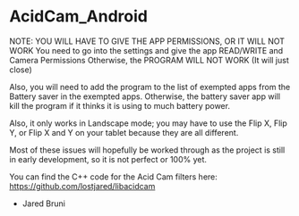 # AcidCam_Android

NOTE: YOU WILL HAVE TO GIVE THE APP PERMISSIONS, OR IT WILL NOT WORK
You need to go into the settings and give the app READ/WRITE and Camera Permissions
Otherwise, the PROGRAM WILL NOT WORK (It will just close)

Also, you will need to add the program to the list of exempted apps from the Battery saver
in the exempted apps. Otherwise, the battery saver app will kill the program if it thinks it is
using to much battery power.

Also, it only works in Landscape mode; you may have to use the Flip X, Flip Y, or Flip X and Y
on your tablet because they are all different.

Most of these issues will hopefully be worked through as
the project is still in early development, so it is not perfect or 100% yet.

You can find the C++ code for the Acid Cam filters here: https://github.com/lostjared/libacidcam

- Jared Bruni
